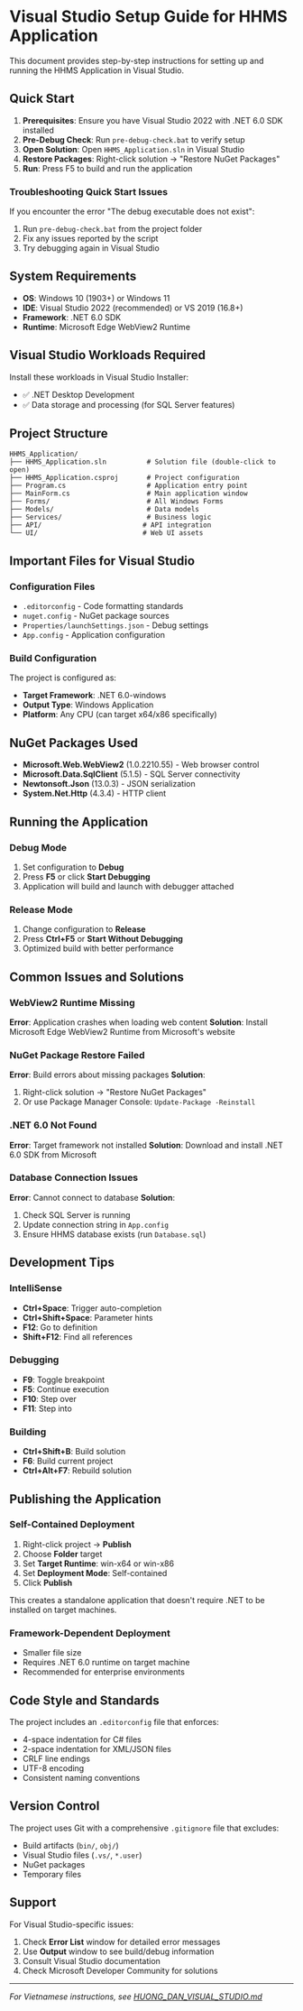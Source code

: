 # Visual Studio Setup Guide for HHMS Application

This document provides step-by-step instructions for setting up and running the HHMS Application in Visual Studio.

## Quick Start

1. **Prerequisites**: Ensure you have Visual Studio 2022 with .NET 6.0 SDK installed
2. **Pre-Debug Check**: Run `pre-debug-check.bat` to verify setup
3. **Open Solution**: Open `HHMS_Application.sln` in Visual Studio
4. **Restore Packages**: Right-click solution → "Restore NuGet Packages"
5. **Run**: Press F5 to build and run the application

### Troubleshooting Quick Start Issues

If you encounter the error "The debug executable does not exist":
1. Run `pre-debug-check.bat` from the project folder
2. Fix any issues reported by the script
3. Try debugging again in Visual Studio

## System Requirements

- **OS**: Windows 10 (1903+) or Windows 11
- **IDE**: Visual Studio 2022 (recommended) or VS 2019 (16.8+)
- **Framework**: .NET 6.0 SDK
- **Runtime**: Microsoft Edge WebView2 Runtime

## Visual Studio Workloads Required

Install these workloads in Visual Studio Installer:
- ✅ .NET Desktop Development
- ✅ Data storage and processing (for SQL Server features)

## Project Structure

```
HHMS_Application/
├── HHMS_Application.sln          # Solution file (double-click to open)
├── HHMS_Application.csproj       # Project configuration
├── Program.cs                    # Application entry point
├── MainForm.cs                   # Main application window
├── Forms/                        # All Windows Forms
├── Models/                       # Data models
├── Services/                     # Business logic
├── API/                         # API integration
└── UI/                          # Web UI assets
```

## Important Files for Visual Studio

### Configuration Files
- `.editorconfig` - Code formatting standards
- `nuget.config` - NuGet package sources
- `Properties/launchSettings.json` - Debug settings
- `App.config` - Application configuration

### Build Configuration
The project is configured as:
- **Target Framework**: .NET 6.0-windows
- **Output Type**: Windows Application
- **Platform**: Any CPU (can target x64/x86 specifically)

## NuGet Packages Used

- **Microsoft.Web.WebView2** (1.0.2210.55) - Web browser control
- **Microsoft.Data.SqlClient** (5.1.5) - SQL Server connectivity
- **Newtonsoft.Json** (13.0.3) - JSON serialization
- **System.Net.Http** (4.3.4) - HTTP client

## Running the Application

### Debug Mode
1. Set configuration to **Debug**
2. Press **F5** or click **Start Debugging**
3. Application will build and launch with debugger attached

### Release Mode
1. Change configuration to **Release**
2. Press **Ctrl+F5** or **Start Without Debugging**
3. Optimized build with better performance

## Common Issues and Solutions

### WebView2 Runtime Missing
**Error**: Application crashes when loading web content
**Solution**: Install Microsoft Edge WebView2 Runtime from Microsoft's website

### NuGet Package Restore Failed
**Error**: Build errors about missing packages
**Solution**: 
1. Right-click solution → "Restore NuGet Packages"
2. Or use Package Manager Console: `Update-Package -Reinstall`

### .NET 6.0 Not Found
**Error**: Target framework not installed
**Solution**: Download and install .NET 6.0 SDK from Microsoft

### Database Connection Issues
**Error**: Cannot connect to database
**Solution**: 
1. Check SQL Server is running
2. Update connection string in `App.config`
3. Ensure HHMS database exists (run `Database.sql`)

## Development Tips

### IntelliSense
- **Ctrl+Space**: Trigger auto-completion
- **Ctrl+Shift+Space**: Parameter hints
- **F12**: Go to definition
- **Shift+F12**: Find all references

### Debugging
- **F9**: Toggle breakpoint
- **F5**: Continue execution
- **F10**: Step over
- **F11**: Step into

### Building
- **Ctrl+Shift+B**: Build solution
- **F6**: Build current project
- **Ctrl+Alt+F7**: Rebuild solution

## Publishing the Application

### Self-Contained Deployment
1. Right-click project → **Publish**
2. Choose **Folder** target
3. Set **Target Runtime**: win-x64 or win-x86
4. Set **Deployment Mode**: Self-contained
5. Click **Publish**

This creates a standalone application that doesn't require .NET to be installed on target machines.

### Framework-Dependent Deployment
- Smaller file size
- Requires .NET 6.0 runtime on target machine
- Recommended for enterprise environments

## Code Style and Standards

The project includes an `.editorconfig` file that enforces:
- 4-space indentation for C# files
- 2-space indentation for XML/JSON files
- CRLF line endings
- UTF-8 encoding
- Consistent naming conventions

## Version Control

The project uses Git with a comprehensive `.gitignore` file that excludes:
- Build artifacts (`bin/`, `obj/`)
- Visual Studio files (`.vs/`, `*.user`)
- NuGet packages
- Temporary files

## Support

For Visual Studio-specific issues:
1. Check **Error List** window for detailed error messages
2. Use **Output** window to see build/debug information
3. Consult Visual Studio documentation
4. Check Microsoft Developer Community for solutions

---

*For Vietnamese instructions, see [HUONG_DAN_VISUAL_STUDIO.md](HUONG_DAN_VISUAL_STUDIO.md)*